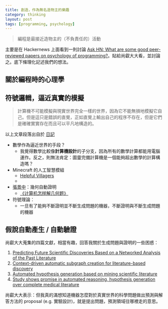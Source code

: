 ```yaml
---
title: 創造，作為無名造物主的樂趣
category: thinking
layout: post
tags: [programming, psychology]
---
```

> 編程是最接近造物主的（不負責任的）活動

主要是在 Hackernews 上面看到一則討論 [Ask HN: What are some good peer-reviewed papers on psychology of programming?](https://news.ycombinator.com/item?id=11895384)。貼給尚叡大大看，並討論之。底下條理化記述我們的想法。

## 關於編程時的心理學



## 符號邏輯，逼近真實的模擬

> 計算機不可能模擬與現實世界完全一樣的世界，因為它不能無損地模擬它自己。但是這只是錯誤的直覺，正如直覺上輸出自己的程序不存在，但是它們是確確實實存在而且可以平凡地構造的。

以上文章段落出自於 [日記](http://ppwwyyxx.com/static/student-festival/diary.txt)

- 數學作為逼近世界的手段？
  - 我覺得數學比較像**計算機設計**的子分支，因為所有的數學計算都能用電腦運作。反之，則無法肯定：圖靈完備計算機是一個能夠超出數學的計算構造嗎？
- Minecraft 的人工智慧模組
  - [Helpful Villagers](http://www.minecraftmods.com/helpful-villagers/)
  - []()
- [張景中](https://zh.wikipedia.org/zh-tw/%E5%BC%A0%E6%99%AF%E4%B8%AD)：幾何自動證明
  - [《计算机怎样解几何题》](https://books.google.com.tw/books?id=ajkV-iB67KYC)
- 符號理論：
  - 一旦有了能夠不斷證明並不斷生成問題的機器，不斷證明與不斷生成問題的機器
  
## 假說自動產生 / 自動驗證

尚叡大大蒐集的四篇文獻，相當有趣，回答我關於生成問題與證明的一些困惑：

1. [Predicting Future Scientific Discoveries Based on a Networked Analysis of the Past Literature](http://dx.doi.org/10.1145/2783258.2788609)
2. [Context-driven automatic subgraph creation for literature-based discovery](http://dx.doi.org/10.1016/j.jbi.2015.01.014)
3. [Automated hypothesis generation based on mining scientific literature](http://dx.doi.org/10.1145/2623330.2623667)
4. [Study shows promise in automated reasoning, hypothesis generation over complete medical literature](https://www.bcm.edu/news/research/automated-reasoning-hypothesis-generation)


尚叡大大表示：但我真的滿想知道機器怎麼對於真實世界的科學問題做出預測與解答方法的 proposal (e.g. 實驗設計)，就是提出問題，預測領域往哪裡走的意思。
